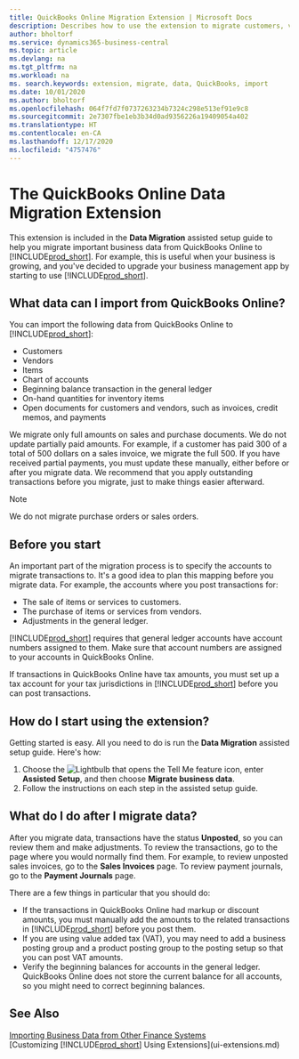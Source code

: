 ```yaml
---
title: QuickBooks Online Migration Extension | Microsoft Docs
description: Describes how to use the extension to migrate customers, vendors, items, and accounts from QuickBooks Online to Business Central.
author: bholtorf
ms.service: dynamics365-business-central
ms.topic: article
ms.devlang: na
ms.tgt_pltfrm: na
ms.workload: na
ms. search.keywords: extension, migrate, data, QuickBooks, import
ms.date: 10/01/2020
ms.author: bholtorf
ms.openlocfilehash: 064f7fd7f0737263234b7324c298e513ef91e9c8
ms.sourcegitcommit: 2e7307fbe1eb3b34d0ad9356226a19409054a402
ms.translationtype: HT
ms.contentlocale: en-CA
ms.lasthandoff: 12/17/2020
ms.locfileid: "4757476"
---
```

# <a name="the-quickbooks-online-data-migration-extension"></a>The QuickBooks Online Data Migration Extension

This extension is included in the **Data Migration** assisted setup guide to help you migrate important business data from QuickBooks Online to [!INCLUDE[prod_short](includes/prod_short.md)]. For example, this is useful when your business is growing, and you've decided to upgrade your business management app by starting to use [!INCLUDE[prod_short](includes/prod_short.md)].

## <a name="what-data-can-i-import-from-quickbooks-online"></a>What data can I import from QuickBooks Online?

You can import the following data from QuickBooks Online to [!INCLUDE[prod_short](includes/prod_short.md)]:  

* Customers
* Vendors
* Items
* Chart of accounts
* Beginning balance transaction in the general ledger
* On-hand quantities for inventory items
* Open documents for customers and vendors, such as invoices, credit memos, and payments

We migrate only full amounts on sales and purchase documents. We do not update partially paid amounts. For example, if a customer has paid 300 of a total of 500 dollars on a sales invoice, we migrate the full 500. If you have received partial payments, you must update these manually, either before or after you migrate data. We recommend that you apply outstanding transactions before you migrate, just to make things easier afterward.

> [!NOTE]  
> We do not migrate purchase orders or sales orders.

## <a name="before-you-start"></a>Before you start

An important part of the migration process is to specify the accounts to migrate transactions to. It's a good idea to plan this mapping before you migrate data. For example, the accounts where you post transactions for:  

* The sale of items or services to customers.
* The purchase of items or services from vendors.  
* Adjustments in the general ledger.  

[!INCLUDE[prod_short](includes/prod_short.md)] requires that general ledger accounts have account numbers assigned to them. Make sure that account numbers are assigned to your accounts in QuickBooks Online.

If transactions in QuickBooks Online have tax amounts, you must set up a tax account for your tax jurisdictions in [!INCLUDE[prod_short](includes/prod_short.md)] before you can post transactions.

## <a name="how-do-i-start-using-the-extension"></a>How do I start using the extension?

Getting started is easy. All you need to do is run the **Data Migration** assisted setup guide. Here's how:

1. Choose the ![Lightbulb that opens the Tell Me feature](media/ui-search/search_small.png "Tell me what you want to do") icon, enter **Assisted Setup**, and then choose **Migrate business data**.
2. Follow the instructions on each step in the assisted setup guide.

## <a name="what-do-i-do-after-i-migrate-data"></a>What do I do after I migrate data?

After you migrate data, transactions have the status **Unposted**, so you can review them and make adjustments. To review the transactions, go to the page where you would normally find them. For example, to review unposted sales invoices, go to the **Sales Invoices** page. To review payment journals, go to the **Payment Journals** page.  

There are a few things in particular that you should do:

* If the transactions in QuickBooks Online had markup or discount amounts, you must manually add the amounts to the related transactions in [!INCLUDE[prod_short](includes/prod_short.md)] before you post them.
* If you are using value added tax (VAT), you may need to add a business posting group and a product posting group to the posting setup so that you can post VAT amounts.
* Verify the beginning balances for accounts in the general ledger. QuickBooks Online does not store the current balance for all accounts, so you might need to correct beginning balances.

## <a name="see-also"></a>See Also

[Importing Business Data from Other Finance Systems](across-import-data-configuration-packages.md)  
[Customizing [!INCLUDE[prod_short](includes/prod_short.md)] Using Extensions](ui-extensions.md)  
